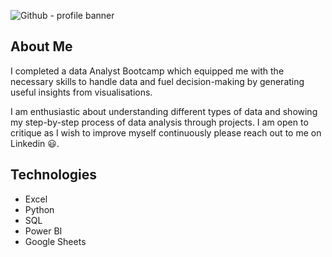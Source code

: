![Github - profile banner](https://github.com/Kaeto-nwk/Kaeto-nwk/assets/150389314/f5e31131-96e7-45d5-a754-67b8681cd605)

## About Me 
I completed a data Analyst Bootcamp which equipped me with the necessary skills to handle data and fuel decision-making by generating useful insights from visualisations.

I am enthusiastic about understanding different types of data and showing my step-by-step process of data analysis through projects. I am open to critique as I wish to improve myself continuously please reach out to me on Linkedin 😃.

## Technologies

- Excel
- Python
- SQL
- Power BI
- Google Sheets 
